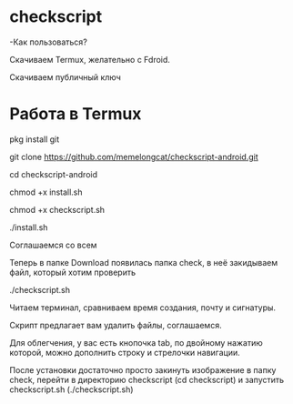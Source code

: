 # checkscript
-Как пользоваться?

Скачиваем Termux, желательно с Fdroid.

Скачиваем публичный ключ

# Работа в Termux

pkg install git

git clone https://github.com/memelongcat/checkscript-android.git

cd checkscript-android

chmod +x install.sh

chmod +x checkscript.sh

./install.sh

Соглашаемся со всем

Теперь в папке Download появилась папка check, в неё закидываем файл, который хотим проверить

./checkscript.sh

Читаем терминал, сравниваем время создания, почту и сигнатуры.

Скрипт предлагает вам удалить файлы, соглашаемся.

Для облегчения, у вас есть кнопочка tab, по двойному нажатию которой, можно дополнить строку и стрелочки навигации.

После установки достаточно просто закинуть изображение в папку check, перейти в директорию checkscript (cd checkscript) и запустить checkscript.sh (./checkscript.sh)

